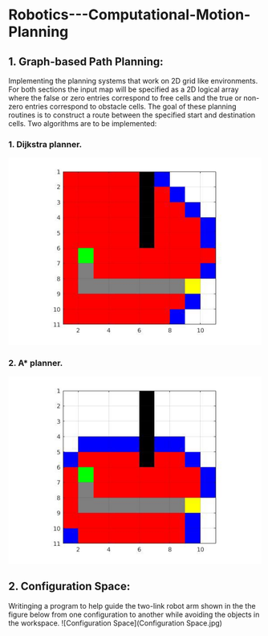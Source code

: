 # Robotics---Computational-Motion-Planning
## 1. Graph-based Path Planning: 
Implementing the planning systems that work on 2D grid like environments. For both sections the input map will be specified as a 2D logical array where the false or zero entries correspond to free cells and the true or non-zero entries correspond to obstacle cells. The goal of these planning routines is to construct a route between the specified start and destination cells. 
Two algorithms are to be implemented:
###    1. Dijkstra planner.
![Dijkstra Result](Dijkstra.jpg)
###    2. A* planner.
![A* Result](Astar.jpg)

## 2. Configuration Space:
Writinging a program to help guide the two-link robot arm shown in the the figure below from one configuration to another while avoiding the objects in the workspace.
![Configuration Space](Configuration Space.jpg)
